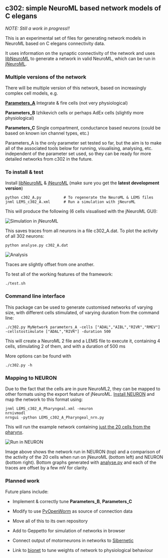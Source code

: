 c302: simple NeuroML based network models of C elegans
------------------------------------------------------

*NOTE: Still a work in progress!!* 

This is an experimental set of files for generating network models in NeuroML 
based on C elegans connectivity data.

It uses information on the synaptic connectivity of the network and uses 
[libNeuroML](https://github.com/NeuralEnsemble/libNeuroML) to generate 
a network in valid NeuroML, which can be run in [jNeuroML](https://github.com/NeuroML/jNeuroML).

### Multiple versions of the network

There will be multiple version of this network, based on increasingly complex cell models, e.g.

**[Parameters_A](https://github.com/openworm/CElegansNeuroML/blob/master/CElegans/pythonScripts/c302/parameters_A.py)** Integrate & fire cells (not very physiological)

**Parameters_B** Izhikevich cells or perhaps AdEx cells (slightly more physiological)

**Parameters_C** Single compartment, conductance based neurons (could be based on known ion channel types, etc.)

Parameters_A is the only parameter set tested so far, but the aim is to make all of the associated tools below for running, visualising, analysing, etc. independent of the parameter set used, so they can be ready for more detailed networks from c302 in the future. 

### To install & test

Install [libNeuroML](https://github.com/NeuralEnsemble/libNeuroML/tree/development) & [jNeuroML](https://github.com/NeuroML/jNeuroML/tree/development) (make sure you get the **latest development version**)

    python c302_A.py          # To regenerate the NeuroML & LEMS files
    jnml LEMS_c302_A.xml      # Run a simulation with jNeuroML
    
This will produce the following (6 cells visualised with the jNeuroML GUI):

![Simulation in jNeuroML](https://raw.githubusercontent.com/openworm/CElegansNeuroML/master/CElegans/pythonScripts/c302/images/LEMS.png)

This saves traces from all neurons in a file c302_A.dat. To plot the activity of all 302 neurons:

    python analyse.py c302_A.dat
    
![Analysis](https://raw.githubusercontent.com/openworm/CElegansNeuroML/master/CElegans/pythonScripts/c302/images/analyse.png)
    
    
Traces are slightly offset from one another.

To test all of the working features of the framework:

    ./test.sh
    
### Command line interface

This package can be used to generate customised networks of varying size, with different cells stimulated, of varying duration from the command line:

    ./c302.py MyNetwork parameters_A -cells ["ADAL","AIBL","RIVR","RMEV"] -cellstostimulate ["ADAL","RIVR"] -duration 500
    
This will create a NeuroML 2 file and a LEMS file to execute it, containing 4 cells, stimulating 2 of them, and with a duration of 500 ms

More options can be found with 

    ./c302.py -h
    
### Mapping to NEURON

Due to the fact that the cells are in pure NeuroML2, they can be mapped to other formats using the export feature of jNeuroML. [Install NEURON](http://www.neuron.yale.edu/neuron/download) and map the network to this format using:

    jnml LEMS_c302_A_Pharyngeal.xml -neuron
    nrnivmodl
    nrngui -python LEMS_c302_A_Pharyngeal_nrn.py
    
This will run the example network containing [just the 20 cells from the pharynx](https://github.com/openworm/CElegansNeuroML/blob/master/CElegans/pythonScripts/c302/c302_A_Pharyngeal.py). 

![Run in NEURON](https://raw.githubusercontent.com/openworm/CElegansNeuroML/master/CElegans/pythonScripts/c302/images/Neuron.png)

Image above shows the network run in NEURON (top) and a comparison of the activity of the 20 cells when run on jNeuroML 
(bottom left) and NEURON (bottom right). Bottom graphs generated with [analyse.py](https://github.com/openworm/CElegansNeuroML/blob/master/CElegans/pythonScripts/c302/analyse.py) and each of the traces are offset by a few mV for clarity.

### Planned work

Future plans include:

- Implement & correctly tune **Parameters_B**, **Parameters_C**

- Modify to use [PyOpenWorm](https://github.com/openworm/PyOpenWorm) as source of connection data

- Move all of this to its own repository

- Add to Geppetto for simulation of networks in browser

- Connect output of motorneurons in networks to [Sibernetic](http://openworm.github.io/Smoothed-Particle-Hydrodynamics/)

- Link to [bionet](https://github.com/portegys/bionet) to tune weights of network to physiological behaviour


